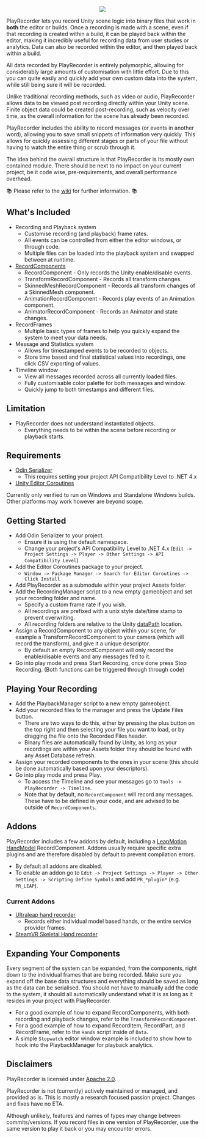 <p align="center">
  <img src="https://user-images.githubusercontent.com/6281246/117145497-206d9f00-adab-11eb-82a7-065c3fecdcc9.png" />
</p>

PlayRecorder lets you record Unity scene logic into binary files that work in **both** the editor or builds. Once a recording is made with a scene, even if that recording is created within a build, it can be played back within the editor, making it incredibly useful for recording data from user studies or analytics. Data can also be recorded within the editor, and then played back within a build.

All data recorded by PlayRecorder is entirely polymorphic, allowing for considerably large amounts of customisation with little effort. Due to this you can quite easily and quickly add your own custom data into the system, while still being sure it will be recorded.

Unlike traditional recording methods, such as video or audio, PlayRecorder allows data to be viewed post recording directly within your Unity scene. Finite object data could be created post-recording, such as velocity over time, as the overall information for the scene has already been recorded.

PlayRecorder includes the ability to record messages (or events in another word), allowing you to save small snippets of information very quickly. This allows for quickly assessing different stages or parts of your file without having to watch the entire thing or scrub through it.

The idea behind the overall structure is that PlayRecorder is its mostly own contained module. There should be next to no impact on your current project, be it code wise, pre-requirements, and overall performance overhead.

📚 Please refer to the [wiki](wiki) for further information. 📚

## What's Included
- Recording and Playback system
  - Customise recording (and playback) frame rates.
  - All events can be controlled from either the editor windows, or through code.
  - Multiple files can be loaded into the playback system and swapped between at runtime.
- [RecordComponents](Scripts/Components)
  - RecordComponent - Only records the Unity enable/disable events.
  - TransformRecordComponent - Records all transform changes.
  - SkinnedMeshRecordComponent - Records all transform changes of a SkinnedMesh component.
  - AnimationRecordComponent - Records play events of an Animation component.
  - AnimatorRecordComponent - Records an Animator and state changes.
- RecordFrames
  - Multiple basic types of frames to help you quickly expand the system to meet your data needs.
- Message and Statistics system
  - Allows for timestamped events to be recorded to objects.
  - Store time based and final statistical values into recordings, one click CSV exporting of values.
- Timeline window
  - View all messages recorded across all currently loaded files.
  - Fully customisable color palette for both messages and window.
  - Quickly jump to both timestamps and different files.

## Limitation
- PlayRecorder does not understand instantiated objects.
  - Everything needs to be within the scene before recording or playback starts.

## Requirements
- [Odin Serializer](https://github.com/TeamSirenix/odin-serializer)
  - This requires setting your project API Compatibility Level to .NET 4.x
- [Unity Editor Coroutines](https://docs.unity3d.com/Packages/com.unity.editorcoroutines@1.0/manual/index.html)

Currently only verified to run on Windows and Standalone Windows builds. Other platforms may work however are beyond scope.

## Getting Started
- Add Odin Serializer to your project.
  - Ensure it is using the default namespace.
  - Change your project's API Compatibility Level to .NET 4.x (```Edit -> Project Settings -> Player -> Other Settings -> API Compatibility Level```)
- Add the Editor Coroutines package to your project.
  - ```Window -> Package Manager -> Search for Editor Coroutines -> Click Install```
- Add PlayRecorder as a submodule within your project Assets folder.
- Add the RecordingManager script to a new empty gameobject and set your recording folder and name.
  - Specify a custom frame rate if you wish.
  - All recordings are prefixed with a unix style date/time stamp to prevent overwriting.
  - All recording folders are relative to the Unity [dataPath](https://docs.unity3d.com/ScriptReference/Application-dataPath.html) location.
- Assign a RecordComponent to any object within your scene, for example a TransformRecordComponent to your camera (which will record the transform), and give it a unique descriptor.
  - By default an empty RecordComponent will only record the enable/disable events and any messages fed to it.
- Go into play mode and press Start Recording, once done press Stop Recording. (Both functions can be triggered through through code)

## Playing Your Recording

- Add the PlaybackManager script to a new empty gameobject.
- Add your recorded files to the manager and press the Update Files button.
  - There are two ways to do this, either by pressing the plus button on the top right and then selecting your file you want to load, or by dragging the file onto the Recorded Files header.
  - Binary files are automatically found by Unity, as long as your recordings are within your Assets folder they should be found with any Asset Database refresh.
- Assign your recorded components to the ones in your scene (this should be done automatically based upon your descriptors).
- Go into play mode and press Play.
  - To access the Timeline and see your messages go to ```Tools -> PlayRecorder -> Timeline```.
  - Note that by default, no ```RecordComponent``` will record any messages. These have to be defined in your code, and are advised to be outside of ```RecordComponents```.

## Addons
PlayRecorder includes a few addons by default, including a [LeapMotion HandModel](https://github.com/leapmotion/unitymodules) RecordComponent. Addons usually require specific extra plugins and are therefore disabled by default to prevent compilation errors.

- By default all addons are disabled.
- To enable an addon go to ```Edit -> Project Settings -> Player -> Other Settings -> Scripting Define Symbols``` and add ```PR_*plugin*``` (e.g. ```PR_LEAP```).

### Current Addons
- [Ultraleap hand recorder](Addons/Leap)
  - Records either individual model based hands, or the entire service provider frames.
- [SteamVR Skeletal Hand recorder](Addons/SteamVR)

## Expanding Your Components
Every segment of the system can be expanded, from the components, right down to the individual frames that are being recorded. Make sure you expand off the base data structures and everything should be saved as long as the data can be serialised. You should not have to manually add the code to the system, it should all automatically understand what it is as long as it resides in your project with PlayRecorder.
- For a good example of how to expand RecordComponents, with both recording and playback changes, refer to the ```TransformRecordComponent```.
- For a good example of how to expand RecordItem, RecordPart, and RecordFrame, refer to the ```Hands``` script inside of ```Data```.
- A simple ```Stopwatch``` editor window example is included to show how to hook into the PlaybackManager for playback analytics.

## Disclaimers
PlayRecorder is licensed under [Apache 2.0](LICENSE).

PlayRecorder is not (currently) actively maintained or managed, and provided as is. This is mostly a research focused passion project. Changes and fixes have no ETA.

Although unlikely, features and names of types may change between commits/versions. If you record files in one version of PlayRecorder, use the same version to play it back or you may encounter errors.
